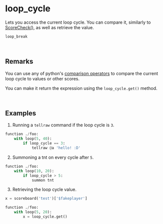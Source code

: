 # loop_cycle

Lets you access the current loop cycle. You can compare it, similarly to [ScoreCheck()](ScoreCheck.md), as well as retrieve the value.

```py
loop_break
```


&nbsp;





## Remarks

You can use any of python's [comparison operators](https://www.w3schools.com/python/gloss_python_comparison_operators.asp) to compare the current loop cycle to values or other scores.

You can make it return the expression using the `loop_cycle.get()` method.



&nbsp;



## Examples

1. Running a `tellraw` command if the loop cycle is `3`.

```py
function ./foo:
    with loop(5, 40):       
        if loop_cycle == 3:
            tellraw @a 'hello! :D'
```


2. Summoning a tnt on every cycle after `5`.

```py
function ./foo:
    with loop(10, 20):
        if loop_cycle > 5:
            summon tnt
```


3. Retrieving the loop cycle value.
```py
x = scoreboard('test')['$fakeplayer']

function ./foo:
    with loop(5, 20):
        x = loop_cycle.get()

```





